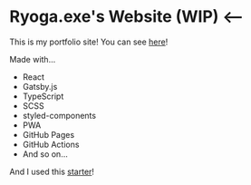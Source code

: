 # Ryoga.exe's Website (WIP) <--

This is my portfolio site!
You can see [here](https://ryoga.dev)!

Made with...

- React
- Gatsby.js
- TypeScript
- SCSS
- styled-components
- PWA
- GitHub Pages
- GitHub Actions
- And so on...

And I used this [starter](https://github.com/gatsbyjs/gatsby-starter-blog)!
